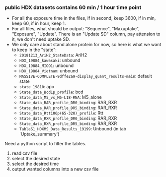 ### public HDX datasets contains 60 min / 1 hour time point
- For all the exposure time in the files, if in second, keep 3600, if in min, keep 60, if in hour, keep 1.
- For all files, what should be output: "Sequence", "Maxuptake", "Exposure", "Update". There is an "Update SD" column, pay attension to it, we don't need uptake SD.
- We only care about stand alone protein for now, so here is what we want to keep in the "state":
    - `20181213_AriH2_StateData`: AriH2
    - `HDX_19884_kawasaki`: unbound
    - `HDX_19884_MIOO1`: unbound
    - `HDX_19884_Vietnam`: unbound
    - `MASSIVE-COMPLETE-9dffe2a9-display_quant_results-main`: default state
    - `state_19810`: apo
    - `State_data_Bcd1p_profile`: bcd
    - `State_data_M5_vs_M5-L18-RNA`: M5_alone
    - `State_data_RAR_profile_DR0_binding`: RAR_RXR
    - `State_data_RAR_profile_DR5_binding`: RAR_RXR
    - `State_data_Rtt106p(65-320)_profile`: Rtt
    - `State_data_RXR_profile_DR0_binding`: RAR_RXR
    - `State_data_RXR_profile_DR5_binding`: RAR_RXR
    - `TableS1_HDXMS_Data_Results_19199`: Unbound (in tab 'Uptake_summary') 

Need a python script to filter the tables.      
1. read csv file
2. select the desired state
3. select the desired time
4. output wanted columns into a new csv file